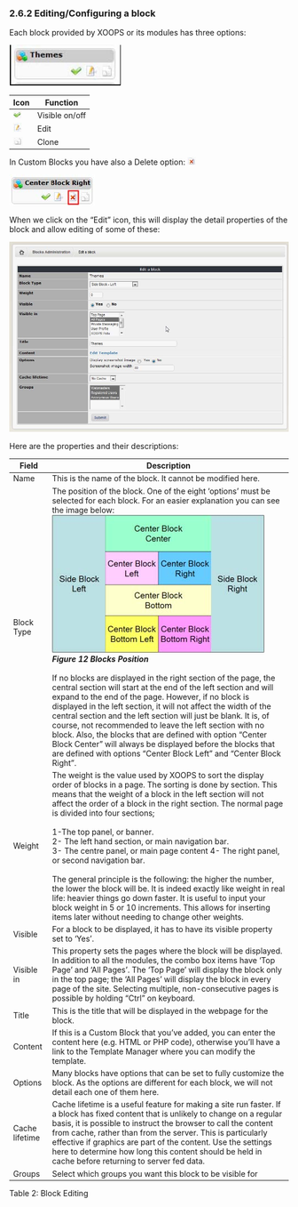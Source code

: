 ### 2.6.2	Editing/Configuring a block

Each block provided by XOOPS or its modules has three options:

![img_54.jpg](../assets/img_55.jpg)  

 
|Icon |Function|
|---|---|
 |![img_54.jpg](../assets/img_56.jpg)  |Visible on/off|
|![img_54.jpg](../assets/img_57.jpg)  |Edit|
|![img_54.jpg](../assets/img_58.jpg)  |Clone|

In Custom Blocks you have also a Delete option:  ![img_54.jpg](../assets/img_59.jpg)

![img_54.jpg](../assets/img_60.jpg)
 
When we click on the “Edit” icon, this will display the detail properties of the block and allow editing of some of these:

![img_54.jpg](../assets/img_61.jpg)
 

Here are the properties and their descriptions:

| Field | Description|
| -- | -- |
| Name | This is the name of the block. It cannot be modified here. |
| Block Type | The position of the block. One of the eight ‘options’ must be selected for each block. For an easier explanation you can see the image below:<br>![img_54.jpg](../assets/img_62.jpg) <br>***Figure 12 Blocks Position***<br><br> If no blocks are displayed in the right section of the page, the central section will start at the end of the left section and will expand to the end of the page. However, if no block is displayed in the left section, it will not affect the width of the central section and the left section will just be blank. It is, of course, not recommended to leave the left section with no block. Also, the blocks that are defined with option “Center Block Center” will always be displayed before the blocks that are defined with options “Center Block Left” and “Center Block Right”. |
| Weight | 	The weight is the value used by XOOPS to sort the display order of blocks in a page. The sorting is done by section. This means that the weight of a block in the left section will not affect the order of a block in the right section. The normal page is divided into four sections; <br><br>1-The top panel, or banner. <br>2- The left hand section, or main navigation bar. <br>3- The centre panel, or main page content  4- The right panel, or second navigation bar. <br><br>The general principle is the following: the higher the number, the lower the block will be. It is indeed exactly like weight in real life: heavier things go down faster. It is useful to input your block weight in 5 or 10 increments. This allows for inserting items later without needing to change other weights.|
| Visible	 | For a block to be displayed, it has to have its visible property set to ‘Yes’. |
| Visible in | 	This property sets the pages where the block will be displayed. In addition to all the modules, the combo box items have ‘Top Page’ and ‘All Pages’. The ‘Top Page’ will display the block only in the top page; the ‘All Pages’ will display the block in every page of the site. Selecting multiple, non-consecutive pages is possible by holding “Ctrl” on keyboard.|
| Title | This is the title that will be displayed in the webpage for the block. |
| Content	 | If this is a Custom Block that you’ve added, you can enter the content here (e.g. HTML or PHP code), otherwise you’ll have a link to the Template Manager where you can modify the template. |
|Options|Many blocks have options that can be set to fully customize the block. As the options are different for each block, we will not detail each one of them here.|
|Cache lifetime| Cache lifetime is a useful feature for making a site run faster. If a block has fixed content that is unlikely to change on a regular basis, it is possible to instruct the browser to call the content from cache, rather than from the server. This is particularly effective if graphics are part of the content. Use the settings here to determine how long this content should be held in cache before returning to server fed data.|
|Groups|Select which groups you want this block to be visible for |

Table 2: Block Editing
